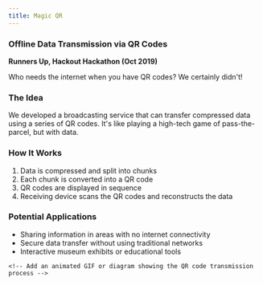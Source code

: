 ```yaml
---
title: Magic QR
---
```


### Offline Data Transmission via QR Codes

**Runners Up, Hackout Hackathon (Oct 2019)**

Who needs the internet when you have QR codes? We certainly didn't!

### The Idea

We developed a broadcasting service that can transfer compressed data using a series of QR codes. It's like playing a high-tech game of pass-the-parcel, but with data.

### How It Works

1. Data is compressed and split into chunks
2. Each chunk is converted into a QR code
3. QR codes are displayed in sequence
4. Receiving device scans the QR codes and reconstructs the data

### Potential Applications

- Sharing information in areas with no internet connectivity
- Secure data transfer without using traditional networks
- Interactive museum exhibits or educational tools

```
<!-- Add an animated GIF or diagram showing the QR code transmission process -->
```
